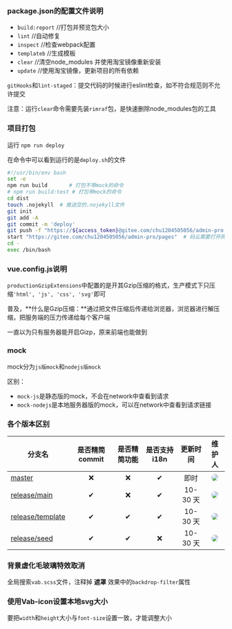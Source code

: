 ### package.json的配置文件说明

* `build:report`    //打包并预览包大小
* `lint`    //自动修复
* `inspect`    //检查webpack配置
* `templateb`    //生成模板
* `clear`    //清空node_modules 并使用淘宝镜像重新安装
* `update`    //使用淘宝镜像，更新项目的所有依赖



`gitHooks`和`lint-staged`：提交代码的时候进行eslint检查，如不符合规范则不允许提交

注意：运行`clear`命令需要先装`rimraf`包，是快速删除node_modules包的工具

### 项目打包

运行 `npm run deploy`

在命令中可以看到运行的是`deploy.sh`的文件

```sh
#!/usr/bin/env bash
set -e
npm run build		# 打包不带mock的命令
# npm run build:test # 打包带mock的命令
cd dist
touch .nojekyll  # 推送空的.nojekyll文件
git init
git add -A
git commit -m 'deploy'
git push -f "https://${access_token}@gitee.com/chu1204505056/admin-pro.git" master:gh-pages  # 推送到码云的仓库下的gh-pages分支。gh-pages是主页的意思
start "https://gitee.com/chu1204505056/admin-pro/pages"  # 码云需要打开网页，手动更新一次部署
cd -
exec /bin/bash
```



### vue.config.js说明

`productionGzipExtensions`中配置的是开其Gzip压缩的格式，生产模式下只压缩`'html', 'js', 'css', 'svg'`即可

普及，**什么是Gzip压缩：**通过把文件压缩后传递给浏览器，浏览器进行解压缩，把服务端的压力传递给每个客户端

一直以为只有服务器能开启Gizp，原来前端也能做到



### mock

mock分为`js版mock`和`nodejs版mock`

区别：

* `mock-js`是静态版的mock，不会在network中查看到请求
* `mock-nodejs`是本地服务器版的mock，可以在network中查看到请求链接



### 各个版本区别

| 分支名                                                       | 是否精简 commit | 是否精简功能 | 是否支持 i18n | 更新时间 |                            维护人                            |
| ------------------------------------------------------------ | :-------------: | :----------: | :-----------: | :------: | :----------------------------------------------------------: |
| [master](https://github.com/vue-admin-beautiful/admin-pro/)  |        ❌        |      ❌       |       ✔       |   即时   | <a href="https://github.com/chuzhixin" target="_blank"><img style="border-radius:999px" src="https://avatars3.githubusercontent.com/u/26647258?s=50&u=753921fb23f418996dffd6196e89729fcb2329ed&v=4"/></a> |
| [release/main](https://github.com/vue-admin-beautiful/admin-pro/tree/release/main) |        ✔        |      ❌       |       ✔       | 10-30 天 | <a href="https://github.com/fwfmiao" target="_blank"><img style="border-radius:999px" src="https://avatars3.githubusercontent.com/u/29328241?s=50&u=bb0977b405ccf1a101ce4e18e4fb8d958854ca60&v=4"/></a> |
| [release/template](https://github.com/vue-admin-beautiful/admin-pro/tree/release/template) |        ✔        |      ✔       |       ✔       | 10-30 天 | <a href="https://github.com/fwfmiao" target="_blank"><img style="border-radius:999px" src="https://avatars3.githubusercontent.com/u/29328241?s=50&u=bb0977b405ccf1a101ce4e18e4fb8d958854ca60&v=4"/></a> |
| [release/seed](https://github.com/vue-admin-beautiful/admin-pro/tree/release/seed) |        ✔        |      ✔       |       ❌       | 10-30 天 | <a href="https://github.com/fwfmiao" target="_blank"><img style="border-radius:999px" src="https://avatars3.githubusercontent.com/u/29328241?s=50&u=bb0977b405ccf1a101ce4e18e4fb8d958854ca60&v=4"/></a> |



### 背景虚化毛玻璃特效取消

全局搜索`vab.scss`文件，注释掉 **遮罩** 效果中的`backdrop-filter`属性



### 使用Vab-icon设置本地svg大小

要把`width`和`height`大小与`font-size`设置一致，才能调整大小